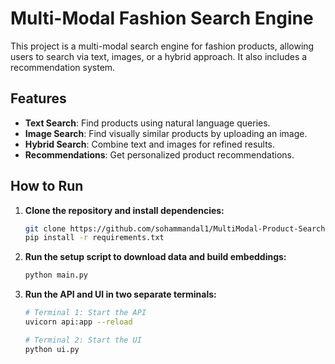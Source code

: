 # Multi-Modal Fashion Search Engine

This project is a multi-modal search engine for fashion products, allowing users to search via text, images, or a hybrid approach. It also includes a recommendation system.

## Features

* **Text Search**: Find products using natural language queries.
* **Image Search**: Find visually similar products by uploading an image.
* **Hybrid Search**: Combine text and images for refined results.
* **Recommendations**: Get personalized product recommendations.

## How to Run

1.  **Clone the repository and install dependencies:**
    ```bash
    git clone https://github.com/sohammandal1/MultiModal-Product-Search.git
    pip install -r requirements.txt
    ```

2.  **Run the setup script to download data and build embeddings:**
    ```bash
    python main.py
    ```

3.  **Run the API and UI in two separate terminals:**
    ```bash
    # Terminal 1: Start the API
    uvicorn api:app --reload

    # Terminal 2: Start the UI
    python ui.py
    ````